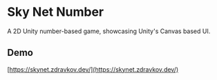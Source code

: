 # Sky Net Number
A 2D Unity number-based game, showcasing Unity's Canvas based UI.

## Demo
[https://skynet.zdravkov.dev/](https://skynet.zdravkov.dev/)
